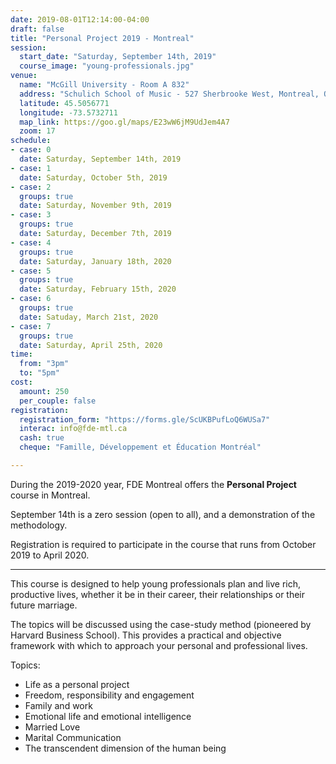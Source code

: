 ```yaml
---
date: 2019-08-01T12:14:00-04:00
draft: false
title: "Personal Project 2019 - Montreal"
session:
  start_date: "Saturday, September 14th, 2019"
  course_image: "young-professionals.jpg"
venue:
  name: "McGill University - Room A 832"
  address: "Schulich School of Music - 527 Sherbrooke West, Montreal, Quebec, H3A 1E3"
  latitude: 45.5056771
  longitude: -73.5732711
  map_link: https://goo.gl/maps/E23wW6jM9UdJem4A7
  zoom: 17
schedule:
- case: 0
  date: Saturday, September 14th, 2019
- case: 1
  date: Saturday, October 5th, 2019
- case: 2
  groups: true
  date: Saturday, November 9th, 2019
- case: 3
  groups: true
  date: Saturday, December 7th, 2019
- case: 4
  groups: true
  date: Saturday, January 18th, 2020
- case: 5
  groups: true
  date: Saturday, February 15th, 2020
- case: 6
  groups: true
  date: Satuday, March 21st, 2020
- case: 7
  groups: true
  date: Saturday, April 25th, 2020
time:
  from: "3pm"
  to: "5pm"
cost:
  amount: 250
  per_couple: false
registration:
  registration_form: "https://forms.gle/ScUKBPufLoQ6WUSa7"
  interac: info@fde-mtl.ca
  cash: true
  cheque: "Famille, Développement et Éducation Montréal"

---
```


During the 2019-2020 year, FDE Montreal offers the **Personal Project** course in Montreal.

September 14th is a zero session (open to all), and a demonstration of the methodology.

Registration is required to participate in the course that runs from October
2019 to April 2020.

---

This course is designed to help young professionals plan and
live rich, productive lives, whether it be in their career, their relationships
or their future marriage.

The topics will be discussed using the case-study method (pioneered by Harvard
Business School). This provides a practical and objective framework with which
to approach your personal and professional lives.

Topics:

* Life as a personal project
* Freedom, responsibility and engagement
* Family and work
* Emotional life and emotional intelligence
* Married Love
* Marital Communication
* The transcendent dimension of the human being

<!--more-->
